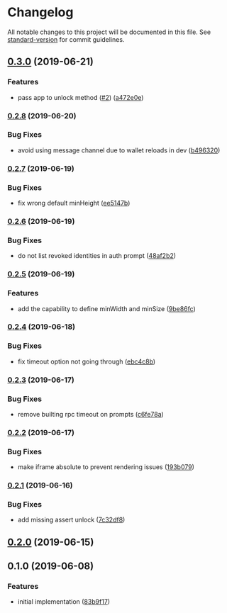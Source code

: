 # Changelog

All notable changes to this project will be documented in this file. See [standard-version](https://github.com/conventional-changelog/standard-version) for commit guidelines.

## [0.3.0](https://github.com/ipfs-shipyard/js-idm-bridge-postmsg/compare/v0.2.8...v0.3.0) (2019-06-21)


### Features

* pass app to unlock method ([#2](https://github.com/ipfs-shipyard/js-idm-bridge-postmsg/issues/2)) ([a472e0e](https://github.com/ipfs-shipyard/js-idm-bridge-postmsg/commit/a472e0e))



### [0.2.8](https://github.com/ipfs-shipyard/js-idm-bridge-postmsg/compare/v0.2.7...v0.2.8) (2019-06-20)


### Bug Fixes

* avoid using message channel due to wallet reloads in dev ([b496320](https://github.com/ipfs-shipyard/js-idm-bridge-postmsg/commit/b496320))



### [0.2.7](https://github.com/ipfs-shipyard/js-idm-bridge-postmsg/compare/v0.2.6...v0.2.7) (2019-06-19)


### Bug Fixes

* fix wrong default minHeight ([ee5147b](https://github.com/ipfs-shipyard/js-idm-bridge-postmsg/commit/ee5147b))



### [0.2.6](https://github.com/ipfs-shipyard/js-idm-bridge-postmsg/compare/v0.2.5...v0.2.6) (2019-06-19)


### Bug Fixes

* do not list revoked identities in auth prompt ([48af2b2](https://github.com/ipfs-shipyard/js-idm-bridge-postmsg/commit/48af2b2))



### [0.2.5](https://github.com/ipfs-shipyard/js-idm-bridge-postmsg/compare/v0.2.4...v0.2.5) (2019-06-19)


### Features

* add the capability to define minWidth and minSize ([9be86fc](https://github.com/ipfs-shipyard/js-idm-bridge-postmsg/commit/9be86fc))



### [0.2.4](https://github.com/ipfs-shipyard/js-idm-bridge-postmsg/compare/v0.2.3...v0.2.4) (2019-06-18)


### Bug Fixes

* fix timeout option not going through ([ebc4c8b](https://github.com/ipfs-shipyard/js-idm-bridge-postmsg/commit/ebc4c8b))



### [0.2.3](https://github.com/ipfs-shipyard/js-idm-bridge-postmsg/compare/v0.2.2...v0.2.3) (2019-06-17)


### Bug Fixes

* remove builting rpc timeout on prompts ([c6fe78a](https://github.com/ipfs-shipyard/js-idm-bridge-postmsg/commit/c6fe78a))



### [0.2.2](https://github.com/ipfs-shipyard/js-idm-bridge-postmsg/compare/v0.2.1...v0.2.2) (2019-06-17)


### Bug Fixes

* make iframe absolute to prevent rendering issues ([193b079](https://github.com/ipfs-shipyard/js-idm-bridge-postmsg/commit/193b079))



### [0.2.1](https://github.com/ipfs-shipyard/js-idm-bridge-postmsg/compare/v0.2.0...v0.2.1) (2019-06-16)


### Bug Fixes

* add missing assert unlock ([7c32df8](https://github.com/ipfs-shipyard/js-idm-bridge-postmsg/commit/7c32df8))



## [0.2.0](https://github.com/ipfs-shipyard/js-idm-bridge-postmsg/compare/v0.1.0...v0.2.0) (2019-06-15)



## 0.1.0 (2019-06-08)


### Features

* initial implementation ([83b9f17](https://github.com/ipfs-shipyard/js-idm-bridge-postmsg/commit/83b9f17))
